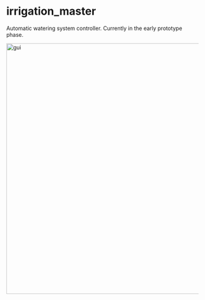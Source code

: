 # irrigation_master

Automatic watering system controller.
Currently in the early prototype phase.

<img width="655" alt="gui" src="https://github.com/FrancisSullivan/irrigation_master/assets/99381522/09e5994a-a5de-4701-a9fd-01571fcb4aa1">
